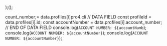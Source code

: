 );();
                        
count_number;= data.profiles[i]pro4.cli
        // DATA FIELD
        const profileId = data.profiles[i].id;
        const accountNumber = data.profiles[i].account_number;
        // END OF DATA FIELD
        console.log(`ACCOUNT NUMBER: ${accountNumb`);
        console.log(`ACCOUNT NUMBER: ${accountNumber}`);
        console.log(`ACCOUNT NUMBER: ${accountNumber}`);
